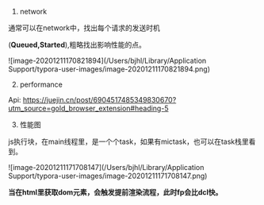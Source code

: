 1. network

通常可以在network中，找出每个请求的发送时机

(**Queued,Started**),粗略找出影响性能的点。

![image-20201211170821894](/Users/bjhl/Library/Application Support/typora-user-images/image-20201211170821894.png)

2. performance

Api: https://juejin.cn/post/6904517485349830670?utm_source=gold_browser_extension#heading-5

3. 性能图

js执行块，在main线程里，是一个个task，如果有mictask，也可以在task栈里看到。

![image-20201211171708147](/Users/bjhl/Library/Application Support/typora-user-images/image-20201211171708147.png)

**当在html里获取dom元素，会触发提前渲染流程，此时fp会比dcl快。**

